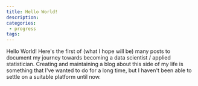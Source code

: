 ```yaml
---
title: Hello World!
description:
categories:
 - progress
tags:
---
```


Hello World! Here's the first of (what I hope will be) many posts to document my journey towards becoming a data scientist / applied statistician. Creating and maintaining a blog about this side of my life is something that I've wanted to do for a long time, but I haven't been able to settle on a suitable platform until now.